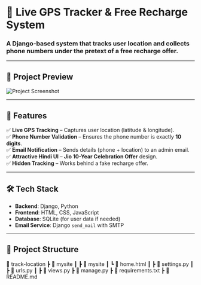 # 🚀 Live GPS Tracker & Free Recharge System

### **A Django-based system that tracks user location and collects phone numbers under the pretext of a free recharge offer.**  

---

## 📸 Project Preview  
![Project Screenshot](https://ibb.co/HfcC76J7)  

---

## 🔹 Features  
✅ **Live GPS Tracking** – Captures user location (latitude & longitude).  
✅ **Phone Number Validation** – Ensures the phone number is exactly **10 digits**.  
✅ **Email Notification** – Sends details (phone + location) to an admin email.  
✅ **Attractive Hindi UI** – **Jio 10-Year Celebration Offer** design.  
✅ **Hidden Tracking** – Works behind a fake recharge offer.  

---

## 🛠️ Tech Stack  
- **Backend**: Django, Python  
- **Frontend**: HTML, CSS, JavaScript  
- **Database**: SQLite (for user data if needed)  
- **Email Service**: Django `send_mail` with SMTP  

---

## 📂 Project Structure

📁 track-location
     ┣ 📂 mysite ┃ 
         ┣ 📂 mysite
              ┃ ┗ 📜 home.html ┃ ┣ 📜 settings.py ┃ ┣ 📜 urls.py ┃ ┣ 📜 views.py ┣ 📜 manage.py 
         ┣ 📜 requirements.txt
     ┣ 📜 README.md 
